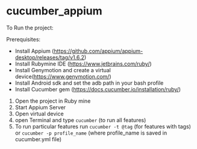 # cucumber_appium

To Run the project: 

Prerequisites: 
- Install Appium (https://github.com/appium/appium-desktop/releases/tag/v1.6.2)
- Install Rubymine IDE (https://www.jetbrains.com/ruby/)
- Install Genymotion and create a virtual device(https://www.genymotion.com/)
- Install Android sdk and set the adb path in your bash profile
- Install Cucumber gem (https://docs.cucumber.io/installation/ruby/)


1) Open the project in Ruby mine
2) Start Appium Server
3) Open virtual device
4) open Terminal and type `cucumber` (to run all features)
5) To run particular features run `cucumber -t @tag` (for features with tags) or `cucumber -p profile_name` (where profile_name is saved in cucumber.yml file)
